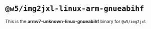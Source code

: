 # `@w5/img2jxl-linux-arm-gnueabihf`

This is the **armv7-unknown-linux-gnueabihf** binary for `@w5/img2jxl`
